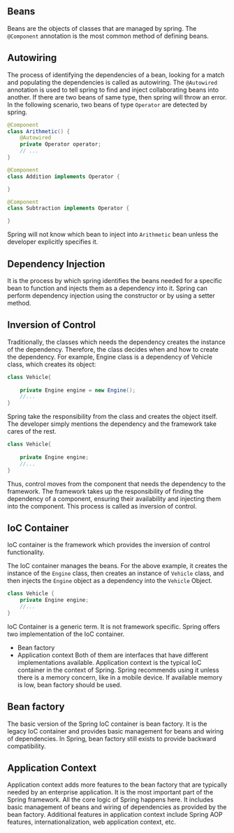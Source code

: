 ## Beans
Beans are the objects of classes that are managed by spring. The `@Component` annotation is the most common method of defining beans.

## Autowiring
The process of identifying the dependencies of a bean, looking for a match and populating the dependencies is called as autowiring. The `@Autowired` annotation is used to tell spring to find and inject collaborating beans into another. If there are two beans of same type, then spring will throw an error. In the following scenario, two beans of type `Operator` are detected by spring.
```java
@Component
class Arithmetic() {
	@Autowired
	private Operator operator;
	// ...
}

@Component
class Addition implements Operator {

}

@Component
class Subtraction implements Operator {

}
```
Spring will not know which bean to inject into `Arithmetic` bean unless the developer explicitly specifies it.

## Dependency Injection
It is the process by which spring identifies the beans needed for a specific bean to function and injects them as a dependency into it. Spring can perform dependency injection using the constructor or by using a setter method.

## Inversion of Control
Traditionally, the classes which needs the dependency creates the instance of the dependency. Therefore, the class decides when and how to create the dependency. For example, Engine class is a dependency of Vehicle class, which creates its object:
```java
class Vehicle{
  
    private Engine engine = new Engine();
    //...
}
```
Spring take the responsibility from the class and creates the object itself. The developer simply mentions the dependency and the framework take cares of the rest.
```java
class Vehicle{
 
    private Engine engine;
    //...
}
```
Thus, control moves from the component that needs the dependency to the framework. The framework takes up the responsibility of finding the dependency of a component, ensuring their availability and injecting them into the component. This process is called as inversion of control.

## IoC Container
IoC container is the framework which provides the inversion of control functionality.

The IoC container manages the beans. For the above example, it creates the instance of the `Engine` class, then creates an instance of `Vehicle` class, and then injects the `Engine` object as a dependency into the `Vehicle` Object.
```java
class Vehicle {
    private Engine engine;
    //...   
}
```
IoC Container is a generic term. It is not framework specific. Spring offers two implementation of the IoC container.
* Bean factory
* Application context
Both of them are interfaces that have different implementations available. Application context is the typical IoC container in the context of Spring. Spring recommends using it unless there is a memory concern, like in a mobile device. If available memory is low, bean factory should be used.

## Bean factory
The basic version of the Spring IoC container is bean factory. It is the legacy IoC container and provides basic management for beans and wiring of dependencies. In Spring, bean factory still exists to provide backward compatibility.

## Application Context
Application context adds more features to the bean factory that are typically needed by an enterprise application. It is the most important part of the Spring framework. All the core logic of Spring happens here. It includes basic management of beans and wiring of dependencies as provided by the bean factory. Additional features in application context include Spring AOP features, internationalization, web application context, etc.